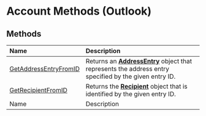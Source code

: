 
# Account Methods (Outlook)

## Methods



|**Name**|**Description**|
|:-----|:-----|
| [GetAddressEntryFromID](5aa9c67e-579f-5519-ed38-c80009cf506b.md)|Returns an  **[AddressEntry](d4a0a85e-8bab-bc56-57bc-d70c3c570c8e.md)** object that represents the address entry specified by the given entry ID.|
| [GetRecipientFromID](7b97ce67-6015-ece6-de1b-6d4226be83aa.md)|Returns the **[Recipient](8cee4d79-ec55-52a4-710b-6456944ca86d.md)** object that is identified by the given entry ID.|
|Name|Description|
